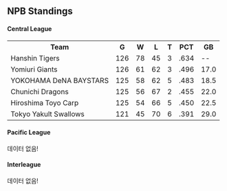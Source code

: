 ## NPB Standings

#### Central League

<table>
<tr><th>Team</th><th>G</th><th>W</th><th>L</th><th>T</th><th>PCT</th><th>GB</th></tr>
<tr><td>Hanshin
Tigers</td><td>126</td><td>78</td><td>45</td><td>3</td><td>.634</td><td>--</td></tr>
<tr><td>Yomiuri
Giants</td><td>126</td><td>61</td><td>62</td><td>3</td><td>.496</td><td>17.0</td></tr>
<tr><td>YOKOHAMA DeNA
BAYSTARS</td><td>125</td><td>58</td><td>62</td><td>5</td><td>.483</td><td>18.5</td></tr>
<tr><td>Chunichi
Dragons</td><td>125</td><td>56</td><td>67</td><td>2</td><td>.455</td><td>22.0</td></tr>
<tr><td>Hiroshima Toyo
Carp</td><td>125</td><td>54</td><td>66</td><td>5</td><td>.450</td><td>22.5</td></tr>
<tr><td>Tokyo Yakult
Swallows</td><td>121</td><td>45</td><td>70</td><td>6</td><td>.391</td><td>29.0</td></tr>
</table>

#### Pacific League

데이터 없음!

#### Interleague

데이터 없음!

